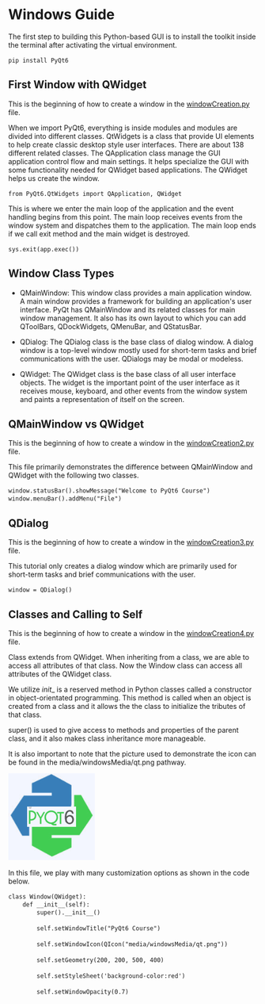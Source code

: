 # Windows Guide
The first step to building this Python-based GUI is to install the toolkit inside the terminal after activating the virtual environment.
```
pip install PyQt6
```
## First Window with QWidget
This is the beginning of how to create a window in the [windowCreation.py](/src/windowCreation.py) file.

When we import PyQt6, everything is inside modules and modules are divided into different classes. QtWidgets is a class that provide UI elements to help create classic desktop style user interfaces. There are about 138 different related classes. The QApplication class manage the GUI application control flow and main settings. It helps specialize the GUI with some functionality needed for QWidget based applications. The QWidget helps us create the window.
```
from PyQt6.QtWidgets import QApplication, QWidget 
```

This is where we enter the main loop of the application and the event handling begins from this point. The main loop receives events from the window system and dispatches them to the application. The main loop ends if we call exit method and the main widget is destroyed.
```
sys.exit(app.exec())
```

## Window Class Types
- QMainWindow: This window class provides a main application window. A main window provides a framework for building an application's user interface. PyQt has QMainWindow and its related classes for main window management. It also has its own layout to which you can add QToolBars, QDockWidgets, QMenuBar, and QStatusBar.

- QDialog: The QDialog class is the base class of dialog window. A dialog window is a top-level window mostly used for short-term tasks and brief communications with the user. QDialogs may be modal or modeless.

- QWidget: The QWidget class is the base class of all user interface objects. The widget is the important point of the user interface as it receives mouse, keyboard, and other events from the window system and paints a representation of itself on the screen. 

## QMainWindow vs QWidget
This is the beginning of how to create a window in the [windowCreation2.py](/src/windowCreation2.py) file.

This file primarily demonstrates the difference between QMainWindow and QWidget with the following two classes.
```
window.statusBar().showMessage("Welcome to PyQt6 Course")
window.menuBar().addMenu("File")
```

## QDialog
This is the beginning of how to create a window in the [windowCreation3.py](/src/windowCreation3.py) file.

This tutorial only creates a dialog window which are primarily used for short-term tasks and brief communications with the user.
```
window = QDialog()
```

## Classes and Calling to Self
This is the beginning of how to create a window in the [windowCreation4.py](/src/windowCreation4.py) file.

Class extends from QWidget. When inheriting from a class, we are able to access all attributes of that class. Now the Window class can access all attributes of the QWidget class.

We utilize _init__ is a reserved method in Python classes called a constructor in object-orientated programming. This method is called when an object is created from a class and it allows the the class to initialize the tributes of that class.

super() is used to give access to methods and properties of the parent class, and it also makes class inheritance more manageable.

It is also important to note that the picture used to demonstrate the icon can be found in the media/windowsMedia/qt.png pathway.

![alt text](/media/windowsMedia/qt.png)

In this file, we play with many customization options as shown in the code below.
```
class Window(QWidget):
    def __init__(self): 
        super().__init__()

        self.setWindowTitle("PyQt6 Course")

        self.setWindowIcon(QIcon("media/windowsMedia/qt.png"))

        self.setGeometry(200, 200, 500, 400)

        self.setStyleSheet('background-color:red')

        self.setWindowOpacity(0.7)
```